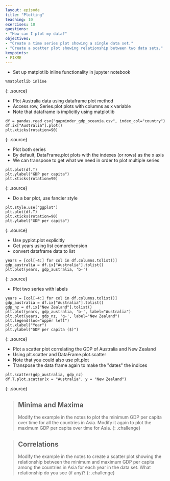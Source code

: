 ```yaml
---
layout: episode
title: "Plotting"
teaching: 10
exercises: 10
questions:
- "How can I plot my data?"
objectives:
- "Create a time series plot showing a single data set."
- "Create a scatter plot showing relationship between two data sets."
keypoints:
- FIXME
---
```

- Set up matplotlib inline functionality in jupyter notebook

~~~
%matplotlib inline
~~~
{: .source}

- Plot Australia data using dataframe plot method
- Access row, Series.plot plots with columns as x variable
- Note that dataframe is implicitly using matplotlib

~~~
df = pandas.read_csv("gapminder_gdp_oceania.csv", index_col="country")
df.ix["Australia"].plot()
plt.xticks(rotation=90)
~~~
{: .source}

- Plot both series
- By default, DataFrame.plot plots with the indexes (or rows) as the x axis
- We can transpose to get what we need in order to plot multiple series

~~~
plt.plot(df.T)
plt.ylabel("GDP per capita")
plt.xticks(rotation=90)
~~~
{: .source}

- Do a bar plot, use fancier style

~~~
plt.style.use("ggplot")
plt.plot(df.T)
plt.xticks(rotation=90)
plt.ylabel("GDP per capita")
~~~
{: .source}

- Use pyplot.plot explicitly
- Get years using list comprehension
- convert dataframe data to list

~~~
years = [col[-4:] for col in df.columns.tolist()]
gdp_australia = df.ix["Australia"].tolist()
plt.plot(years, gdp_australia, 'b-')
~~~
{: .source}

- Plot two series with labels

~~~
years = [col[-4:] for col in df.columns.tolist()]
gdp_australia = df.ix["Australia"].tolist()
gdp_nz = df.ix["New Zealand"].tolist()
plt.plot(years, gdp_australia, 'b-', label="Australia")
plt.plot(years, gdp_nz, 'g-', label="New Zealand")
plt.legend(loc="upper left")
plt.xlabel("Year")
plt.ylabel("GDP per capita ($)")
~~~
{: .source}

- Plot a scatter plot correlating the GDP of Australia and New Zealand
- Using plt.scatter and DataFrame.plot.scatter
- Note that you could also use plt.plot
- Transpose the data frame again to make the "dates" the indices

~~~
plt.scatter(gdp_australia, gdp_nz)
df.T.plot.scatter(x = "Australia", y = "New Zealand")
~~~
{: .source}

> ## Minima and Maxima
> 
> Modify the example in the notes to plot the minimum GDP per capita over time
> for all the countries in Asia.
> Modify it again to plot the maximum GDP per capita over time for Asia.
{: .challenge}

> ## Correlations
> 
> Modify the example in the notes to create a scatter plot showing
> the relationship between the minimum and maximum GDP per capita
> among the countries in Asia
> for each year in the data set.
> What relationship do you see (if any)?
{: .challenge}
